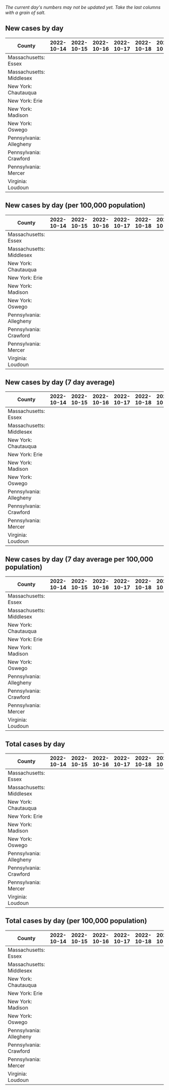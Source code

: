 _The current day's numbers may not be updated yet. Take the last columns with a grain of salt._
## New cases by day

| County | 2022-10-14 | 2022-10-15 | 2022-10-16 | 2022-10-17 | 2022-10-18 | 2022-10-19 | 2022-10-20 |
| --- | --- | --- | --- | --- | --- | --- | --- |
| Massachusetts: Essex |  |  |  |  |  |  |  |
| Massachusetts: Middlesex |  |  |  |  |  |  |  |
| New York: Chautauqua |  |  |  |  |  |  |  |
| New York: Erie |  |  |  |  |  |  |  |
| New York: Madison |  |  |  |  |  |  |  |
| New York: Oswego |  |  |  |  |  |  |  |
| Pennsylvania: Allegheny |  |  |  |  |  |  |  |
| Pennsylvania: Crawford |  |  |  |  |  |  |  |
| Pennsylvania: Mercer |  |  |  |  |  |  |  |
| Virginia: Loudoun |  |  |  |  |  |  |  |

## New cases by day (per 100,000 population)

| County | 2022-10-14 | 2022-10-15 | 2022-10-16 | 2022-10-17 | 2022-10-18 | 2022-10-19 | 2022-10-20 |
| --- | --- | --- | --- | --- | --- | --- | --- |
| Massachusetts: Essex |  |  |  |  |  |  |  |
| Massachusetts: Middlesex |  |  |  |  |  |  |  |
| New York: Chautauqua |  |  |  |  |  |  |  |
| New York: Erie |  |  |  |  |  |  |  |
| New York: Madison |  |  |  |  |  |  |  |
| New York: Oswego |  |  |  |  |  |  |  |
| Pennsylvania: Allegheny |  |  |  |  |  |  |  |
| Pennsylvania: Crawford |  |  |  |  |  |  |  |
| Pennsylvania: Mercer |  |  |  |  |  |  |  |
| Virginia: Loudoun |  |  |  |  |  |  |  |

## New cases by day (7 day average)

| County | 2022-10-14 | 2022-10-15 | 2022-10-16 | 2022-10-17 | 2022-10-18 | 2022-10-19 | 2022-10-20 |
| --- | --- | --- | --- | --- | --- | --- | --- |
| Massachusetts: Essex |  |  |  |  |  |  |  |
| Massachusetts: Middlesex |  |  |  |  |  |  |  |
| New York: Chautauqua |  |  |  |  |  |  |  |
| New York: Erie |  |  |  |  |  |  |  |
| New York: Madison |  |  |  |  |  |  |  |
| New York: Oswego |  |  |  |  |  |  |  |
| Pennsylvania: Allegheny |  |  |  |  |  |  |  |
| Pennsylvania: Crawford |  |  |  |  |  |  |  |
| Pennsylvania: Mercer |  |  |  |  |  |  |  |
| Virginia: Loudoun |  |  |  |  |  |  |  |

## New cases by day (7 day average per 100,000 population)

| County | 2022-10-14 | 2022-10-15 | 2022-10-16 | 2022-10-17 | 2022-10-18 | 2022-10-19 | 2022-10-20 |
| --- | --- | --- | --- | --- | --- | --- | --- |
| Massachusetts: Essex |  |  |  |  |  |  |  |
| Massachusetts: Middlesex |  |  |  |  |  |  |  |
| New York: Chautauqua |  |  |  |  |  |  |  |
| New York: Erie |  |  |  |  |  |  |  |
| New York: Madison |  |  |  |  |  |  |  |
| New York: Oswego |  |  |  |  |  |  |  |
| Pennsylvania: Allegheny |  |  |  |  |  |  |  |
| Pennsylvania: Crawford |  |  |  |  |  |  |  |
| Pennsylvania: Mercer |  |  |  |  |  |  |  |
| Virginia: Loudoun |  |  |  |  |  |  |  |

## Total cases by day

| County | 2022-10-14 | 2022-10-15 | 2022-10-16 | 2022-10-17 | 2022-10-18 | 2022-10-19 | 2022-10-20 |
| --- | --- | --- | --- | --- | --- | --- | --- |
| Massachusetts: Essex |  |  |  |  |  |  | 240895 |
| Massachusetts: Middlesex |  |  |  |  |  |  | 409142 |
| New York: Chautauqua |  |  |  |  |  |  | 27997 |
| New York: Erie |  |  |  |  |  |  | 255086 |
| New York: Madison |  |  |  |  |  |  | 15994 |
| New York: Oswego |  |  |  |  |  |  | 32707 |
| Pennsylvania: Allegheny |  |  |  |  |  |  | 321509 |
| Pennsylvania: Crawford |  |  |  |  |  |  | 23369 |
| Pennsylvania: Mercer |  |  |  |  |  |  | 26811 |
| Virginia: Loudoun |  |  |  |  |  |  | 89592 |

## Total cases by day (per 100,000 population)

| County | 2022-10-14 | 2022-10-15 | 2022-10-16 | 2022-10-17 | 2022-10-18 | 2022-10-19 | 2022-10-20 |
| --- | --- | --- | --- | --- | --- | --- | --- |
| Massachusetts: Essex |  |  |  |  |  |  | 30530.4 |
| Massachusetts: Middlesex |  |  |  |  |  |  | 25385.8 |
| New York: Chautauqua |  |  |  |  |  |  | 22061.7 |
| New York: Erie |  |  |  |  |  |  | 27765.9 |
| New York: Madison |  |  |  |  |  |  | 22545.5 |
| New York: Oswego |  |  |  |  |  |  | 26785.1 |
| Pennsylvania: Allegheny |  |  |  |  |  |  | 26438.9 |
| Pennsylvania: Crawford |  |  |  |  |  |  | 27613.5 |
| Pennsylvania: Mercer |  |  |  |  |  |  | 24501.9 |
| Virginia: Loudoun |  |  |  |  |  |  | 21664.7 |
